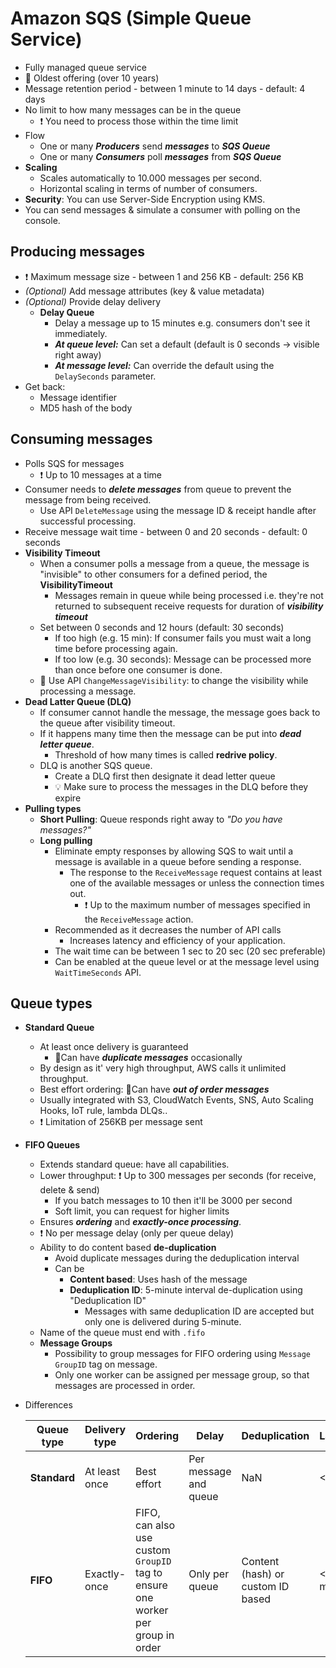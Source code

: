 # Amazon SQS (Simple Queue Service)

- Fully managed queue service
- 🤗 Oldest offering (over 10 years)
- Message retention period - between 1 minute to 14 days - default: 4 days
- No limit to how many messages can be in the queue
  - ❗ You need to process those within the time limit
- Flow
  - One or many ***Producers*** send ***messages*** to ***SQS Queue***
  - One or many ***Consumers*** poll ***messages*** from ***SQS Queue***
- **Scaling**
  - Scales automatically to 10.000 messages per second.
  - Horizontal scaling in terms of number of consumers.
- **Security**: You can use Server-Side Encryption using KMS.
- You can send messages & simulate a consumer with polling on the console.

## Producing messages

- ❗ Maximum message size - between 1 and 256 KB - default: 256 KB
- *(Optional)* Add message attributes (key & value metadata)
- *(Optional)* Provide delay delivery
  - **Delay Queue**
    - Delay a message up to 15 minutes e.g. consumers don't see it immediately.
    - ***At queue level:*** Can set a default (default is 0 seconds -> visible right away)
    - ***At message level:*** Can override the default using the `DelaySeconds` parameter.
- Get back:
  - Message identifier
  - MD5 hash of the body

## Consuming messages

- Polls SQS for messages
  - ❗ Up to 10 messages at a time
- Consumer needs to ***delete messages*** from queue to prevent the message from being received.
  - Use API `DeleteMessage` using the message ID & receipt handle after successful processing.
- Receive message wait time - between 0 and 20 seconds - default: 0 seconds
- **Visibility Timeout**
  - When a consumer polls a message from a queue, the message is "invisible" to other consumers for a defined period, the **VisibilityTimeout**
    - Messages remain in queue while being processed i.e. they're not returned to subsequent receive requests for duration of ***visibility timeout***
  - Set between 0 seconds and 12 hours (default: 30 seconds)
    - If too high (e.g. 15 min): If consumer fails you must wait a long time before processing again.
    - If too low (e.g. 30 seconds): Message can be processed more than once before one consumer is done.
  - 📝 Use API `ChangeMessageVisibility`: to change the visibility while processing a message.
- **Dead Latter Queue (DLQ)**
  - If consumer cannot handle the message, the message goes back to the queue after visibility timeout.
  - If it happens many time then the message can be put into ***dead letter queue***.
    - Threshold of how many times is called **redrive policy**.
  - DLQ is another SQS queue.
    - Create a DLQ first then designate it dead letter queue
    - 💡 Make sure to process the messages in the DLQ before they expire
- **Pulling types**
  - **Short Pulling**: Queue responds right away to *"Do you have messages?"*
  - **Long pulling**
    - Eliminate empty responses by allowing SQS to wait until a message is available in a queue before sending a response.
      - The response to the `ReceiveMessage` request contains at least one of the available messages or unless the connection times out.
        - ❗ Up to the maximum number of messages specified in the `ReceiveMessage` action.
    - Recommended as it decreases the number of API calls
      - Increases latency and efficiency of your application.
    - The wait time can be between 1 sec to 20 sec (20 sec preferable)
    - Can be enabled at the queue level or at the message level using `WaitTimeSeconds` API.

## Queue types

- **Standard Queue**
  - At least once delivery is guaranteed
    - 📝Can have ***duplicate messages*** occasionally
  - By design as it' very high throughput, AWS calls it unlimited throughput.
  - Best effort ordering: 📝Can have ***out of order messages***
  - Usually integrated with S3, CloudWatch Events, SNS, Auto Scaling Hooks, IoT rule, lambda DLQs..
  - ❗ Limitation of 256KB per message sent
- **FIFO Queues**
  - Extends standard queue: have all capabilities.
  - Lower throughput: ❗ Up to 300 messages per seconds (for receive, delete & send)
    - If you batch messages to 10 then it'll be 3000 per second
    - Soft limit, you can request for higher limits
  - Ensures ***ordering*** and ***exactly-once processing***.
  - ❗ No per message delay (only per queue delay)
  - Ability to do content based **de-duplication**
    - Avoid duplicate messages during the deduplication interval
    - Can be
      - **Content based**: Uses hash of the message
      - **Deduplication ID**: 5-minute interval de-duplication using "Deduplication ID"
        - Messages with same deduplication ID are accepted but only one is delivered during 5-minute.
  - Name of the queue must end with `.fifo`
  - **Message Groups**
    - Possibility to group messages for FIFO ordering using `Message GroupID` tag on message.
    - Only one worker can be assigned per message group, so that messages are processed in order.
- Differences

  | Queue type | Delivery type | Ordering | Delay | Deduplication | Latency | AWS integrations |
  | ---------- | ------------- | -------- | ---- | -------------- | ------- | --------- |
  | **Standard** | At least once | Best effort | Per message and queue | NaN | <10 ms | Many |
  | **FIFO** | Exactly-once | FIFO, can also use custom `GroupID` tag to ensure one worker per group in order  | Only per queue | Content (hash) or custom ID based | <100 ms | Less, missing e.g. S3/CloudWatch/SNS/Lambda DLQ... |
